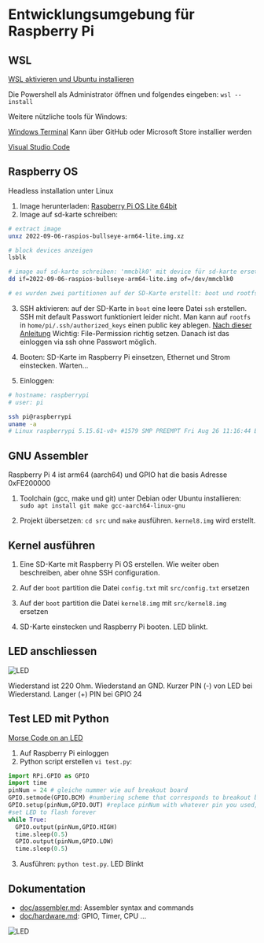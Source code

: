 # Entwicklungsumgebung für Raspberry Pi

## WSL

[WSL aktivieren und Ubuntu installieren](https://docs.microsoft.com/en-us/windows/wsl/install)

Die Powershell als Administrator öffnen und folgendes eingeben:
`wsl --install`

Weitere nützliche tools für Windows:

[Windows Terminal](https://docs.microsoft.com/en-us/windows/terminal/install)
Kann über GitHub oder Microsoft Store installier werden

[Visual Studio Code](https://code.visualstudio.com/)


## Raspberry OS

Headless installation unter Linux

1. Image herunterladen: [Raspberry Pi OS Lite 64bit](https://www.raspberrypi.com/software/operating-systems/)
2. Image auf sd-karte schreiben: 

```bash
# extract image
unxz 2022-09-06-raspios-bullseye-arm64-lite.img.xz

# block devices anzeigen
lsblk

# image auf sd-karte schreiben: 'mmcblk0' mit device für sd-karte ersetzen
dd if=2022-09-06-raspios-bullseye-arm64-lite.img of=/dev/mmcblk0

# es wurden zwei partitionen auf der SD-Karte erstellt: boot und rootfs.
```

3. SSH aktivieren: auf der SD-Karte in `boot` eine leere Datei `ssh` erstellen.
SSH mit default Passwort funktioniert leider nicht. 
Man kann auf `rootfs` in `home/pi/.ssh/authorized_keys` einen public key ablegen.
[Nach dieser Anleitung](https://phoenixnap.com/kb/ssh-with-key) Wichtig: File-Permission richtig setzen.
Danach ist das einloggen via ssh ohne Passwort möglich.

4. Booten: SD-Karte im Raspberry Pi einsetzen, Ethernet und Strom einstecken. Warten...
5. Einloggen: 

```bash
# hostname: raspberrypi
# user: pi

ssh pi@raspberrypi
uname -a
# Linux raspberrypi 5.15.61-v8+ #1579 SMP PREEMPT Fri Aug 26 11:16:44 BST 2022 aarch64 GNU/Linux
```


## GNU Assembler

Raspberry Pi 4 ist arm64 (aarch64) und GPIO hat die basis Adresse 0xFE200000

1. Toolchain (gcc, make und git) unter Debian oder Ubuntu installieren:
`sudo apt install git make gcc-aarch64-linux-gnu`

2. Projekt übersetzen:
`cd src` und `make` ausführen. `kernel8.img` wird erstellt.


## Kernel ausführen

1. Eine SD-Karte mit Raspberry Pi OS erstellen. Wie weiter oben beschreiben, aber ohne SSH configuration.

2. Auf der `boot` partition die Datei `config.txt` mit `src/config.txt` ersetzen

3. Auf der `boot` partition die Datei `kernel8.img` mit `src/kernel8.img` ersetzen

4. SD-Karte einstecken und Raspberry Pi booten. LED blinkt.


## LED anschliessen

![LED](doc/led.jpg)

Wiederstand ist 220 Ohm. Wiederstand an GND. 
Kurzer PIN (-) von LED bei Wiederstand. 
Langer (+) PIN bei GPIO 24


## Test LED mit Python

[Morse Code on an LED](https://www.cl.cam.ac.uk/projects/raspberrypi/tutorials/robot/morse_code/)

1. Auf Raspberry Pi einloggen
2. Python script erstellen `vi test.py`:
```python
import RPi.GPIO as GPIO
import time
pinNum = 24 # gleiche nummer wie auf breakout board
GPIO.setmode(GPIO.BCM) #numbering scheme that corresponds to breakout board and pin layout
GPIO.setup(pinNum,GPIO.OUT) #replace pinNum with whatever pin you used, this sets up that pin as an output
#set LED to flash forever
while True:
  GPIO.output(pinNum,GPIO.HIGH)
  time.sleep(0.5)
  GPIO.output(pinNum,GPIO.LOW)
  time.sleep(0.5)	   
```

3. Ausführen: `python test.py`. LED Blinkt


## Dokumentation

- [doc/assembler.md](doc/assembler.md): Assembler syntax and commands
- [doc/hardware.md](doc/hardware.md): GPIO, Timer, CPU ...


![LED](doc/pi.jpg)
